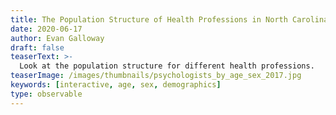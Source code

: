```yaml
---
title: The Population Structure of Health Professions in North Carolina
date: 2020-06-17
author: Evan Galloway
draft: false
teaserText: >-
  Look at the population structure for different health professions.
teaserImage: /images/thumbnails/psychologists_by_age_sex_2017.jpg
keywords: [interactive, age, sex, demographics]
type: observable
---
```


<div id="observablehq-457a583f">
<div class="columns is-centered">
  <div class="observablehq-viewof-selectedProfession column is-one-third"></div>
  <div class="observablehq-viewof-layout column is-one-third"></div> 
  </div>
  <div class="observablehq-chart"></div>
  <div class="observablehq-update" style="display:none;"></div>
 
</div>
